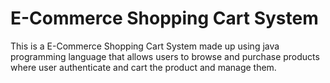# E-Commerce Shopping Cart System

This is a  E-Commerce Shopping Cart System  made up using java programming language that allows users to browse and purchase products where user authenticate and cart the product and manage them.
